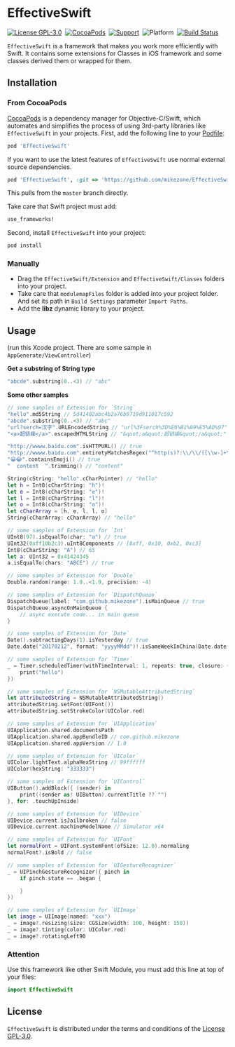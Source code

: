 # EffectiveSwift

[![License GPL-3.0](https://img.shields.io/badge/license-GPLv3-brightgreen.svg?style=flat)](https://raw.githubusercontent.com/mikezone/EffectiveSwift/master/LICENSE)&nbsp;
[![CocoaPods](https://img.shields.io/cocoapods/v/EffectiveSwift.svg?style=flat)](http://cocoapods.org/?q=EffectiveSwift)&nbsp;
[![Support](https://img.shields.io/badge/support-iOS%208%2B%20-blue.svg?style=flat)](https://www.apple.com/nl/ios/)&nbsp;
![Platform](https://img.shields.io/badge/platform-iOS-ff69b4.svg)&nbsp;
[![Build Status](https://travis-ci.org/mikezone/EffectiveSwift.svg?branch=master)](https://travis-ci.org/mikezone/EffectiveSwift)

`EffectiveSwift` is a framework that makes you work more efficiently with Swift. It contains some extensions for Classes in iOS framework and some classes derived them or wrapped for them.

## Installation

### From CocoaPods

[CocoaPods](http://cocoapods.org) is a dependency manager for Objective-C/Swift, which automates and simplifies the process of using 3rd-party libraries like `EffectiveSwift` in your projects. First, add the following line to your [Podfile](http://guides.cocoapods.org/using/using-cocoapods.html):

```ruby
pod 'EffectiveSwift'
```

If you want to use the latest features of `EffectiveSwift` use normal external source dependencies.

```ruby
pod 'EffectiveSwift', :git => 'https://github.com/mikezone/EffectiveSwift.git'
```

This pulls from the `master` branch directly.

Take care that Swift project must add:

```ruby
use_frameworks!
```

Second, install `EffectiveSwift` into your project:

```ruby
pod install
```

### Manually

* Drag the `EffectiveSwift/Extension` and `EffectiveSwift/Classes` folders into your project.
* Take care that `modulemapFiles` folder is added into your project folder. And set its path in `Build Settings` parameter `Import Paths`.
* Add the **libz** dynamic library to your project.

## Usage

(run this Xcode project. There are some sample in `AppGenerate/ViewController`)

**Get a substring of String type**

```swift
"abcde".substring(0..<3) // "abc"
```
**Some other samples**

```swift
// some samples of Extension for `String`
"hello".md5String // 5d41402abc4b2a76b9719d911017c592
"abcde".substring(0..<3) // "abc"
"url?serch=汉字".URLEncodedString // "url%3Fserch%3D%E6%B1%89%E5%AD%97"
"<a>超链接</a>".escapedHTMLString // "&quot;a&quot;超链接&quot;/a&quot;"

"http://wwww.baidu.com".isHTTPURL() // true
"http://wwww.baidu.com".entiretyMatchesRegex("^http(s)?:\\/\\/([\\w-]+\\.)+[\\w-]+(\\/[\\w- .\\/?%&=]*)?$") // true
"😀😂".containsEmoji() // true
"  content  ".trimming() // "content"

String(cString: "hello".cCharPointer) // "hello"
let h = Int8(cCharString: "h")!
let e = Int8(cCharString: "e")!
let l = Int8(cCharString: "l")!
let o = Int8(cCharString: "o")!
let cCharArray = [h, e, l, l, o]
String(cCharArray: cCharArray) // "hello"

// some samples of Extension for `Int`
UInt8(97).isEqualTo(char: "a") // true
UInt32(0xff10b2c3).uInt8Components // [0xff, 0x10, 0xb2, 0xc3]
Int8(cCharString: "A") // 65
let a: UInt32 = 0x41424345
a.isEqualTo(chars: "ABCE") // true

// some samples of Extension for `Double`
Double.random(range: 1.0..<1.9, precision: -4)

// some samples of Extension for `DispatchQueue`
DispatchQueue(label: "com.github.mikezone").isMainQueue // true
DispatchQueue.asyncOnMainQueue {
    // async execute code... in main queue
}

// some samples of Extension for `Date`
Date().subtractingDays(1).isYesterday // true
Date.date("20170212", format: "yyyyMMdd")!.isSameWeekInChina(Date.date("20170213", format: "yyyyMMdd")!) // false

// some samples of Extension for `Timer`
_ = Timer.scheduledTimer(withTimeInterval: 1, repeats: true, closure: {_ in
    print("hello")
})

// some samples of Extension for `NSMutableAttributedString`
let attributedString = NSMutableAttributedString()
attributedString.setFont(UIFont())
attributedString.setStrokeColor(UIColor.red)

// some samples of Extension for `UIApplication`
UIApplication.shared.documentsPath
UIApplication.shared.appBundleID // com.github.mikezone
UIApplication.shared.appVersion // 1.0

// some samples of Extension for `UIColor`
UIColor.lightText.alphaHexString // 99ffffff
UIColor(hexString: "333333")

// some samples of Extension for `UIControl`
UIButton().addBlock({ (sender) in
    print((sender as! UIButton).currentTitle ?? "")
}, for: .touchUpInside)

// some samples of Extension for `UIDevice`
UIDevice.current.isJailbroken // false
UIDevice.current.machineModelName // Simulator x64

// some samples of Extension for `UIFont`
let normalFont = UIFont.systemFont(ofSize: 12.0).normaling
normalFont?.isBold // false

// some samples of Extension for `UIGestureRecognizer`
_ = UIPinchGestureRecognizer({ pinch in
    if pinch.state == .began {

    }
})

// some samples of Extension for `UIImage`
let image = UIImage(named: "xxx")
_ = image?.resizing(size: CGSize(width: 100, height: 150))
_ = image?.tinting(color: UIColor.red)
_ = image?.rotatingLeft90
```

### Attention
Use this framework like other Swift Module, you must add this line at top of your files:

```swift
import EffectiveSwift
```

## License
`EffectiveSwift` is distributed under the terms and conditions of the [License GPL-3.0](https://github.com/mikezone/EffectiveSwift/blob/master/LICENSE).
